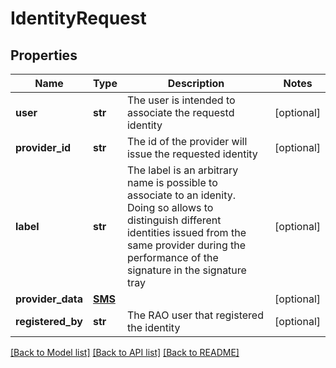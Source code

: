 # IdentityRequest

## Properties
Name | Type | Description | Notes
------------ | ------------- | ------------- | -------------
**user** | **str** | The user is intended to associate the requestd identity | [optional] 
**provider_id** | **str** | The id of the provider will issue the requested identity | [optional] 
**label** | **str** | The label is an arbitrary name is possible to associate to an idenity. Doing so allows to distinguish different identities issued from the same provider during the performance of the signature in the signature tray | [optional] 
**provider_data** | [**SMS**](SMS.md) |  | [optional] 
**registered_by** | **str** | The RAO user that registered the identity | [optional] 

[[Back to Model list]](../README.md#documentation-for-models) [[Back to API list]](../README.md#documentation-for-api-endpoints) [[Back to README]](../README.md)


